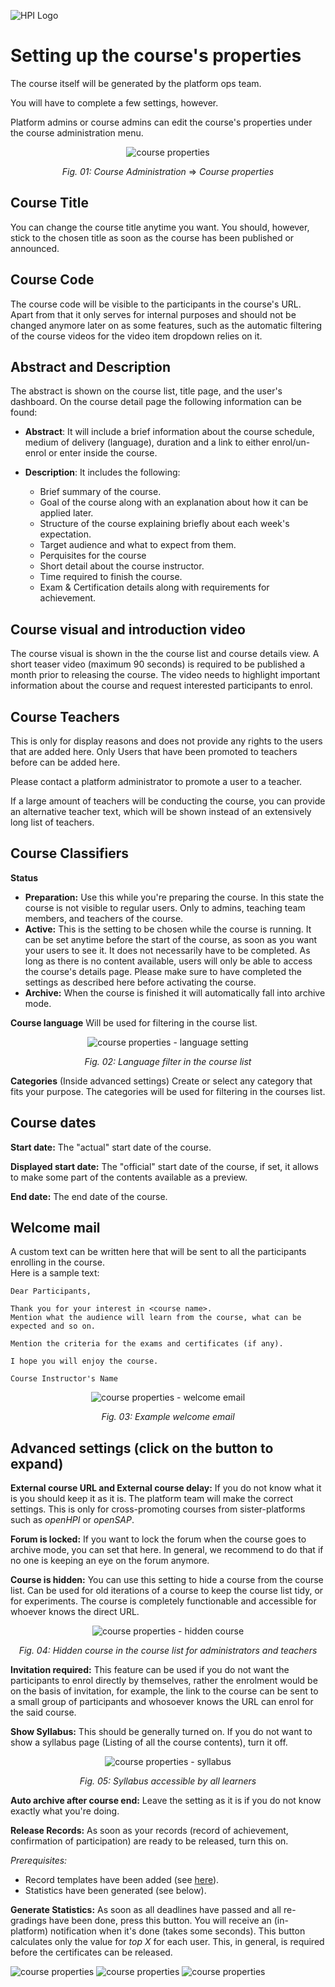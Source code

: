![HPI Logo](../img/HPI_Logo.png)

# Setting up the course's properties

The course itself will be generated by the platform ops team.

You will have to complete a few settings, however.

Platform admins or course admins can edit the course's properties under the course administration menu.  

<center>

![course properties](../img/04/properties_menu.png)

*Fig. 01: Course Administration* => *Course properties*
</center>

## Course Title
You can change the course title anytime you want. You should, however, stick to the chosen title as soon as the course has been published or announced.

## Course Code
The course code will be visible to the participants in the course's URL.
Apart from that it only serves for internal purposes and should not be changed anymore later on as some features, such as the automatic filtering of the course videos for the video item dropdown relies on it.

## Abstract and Description

The abstract is shown on the course list, title page, and the user's dashboard.
On the course detail page the following information can be found:  

- **Abstract**: It will include a brief information about the course schedule, medium of delivery (language), duration and a link to either enrol/un-enrol or enter inside the course.

- **Description**: It includes the following:  
  - Brief summary of the course.
  - Goal of the course along with an explanation about how it can be applied later.
  - Structure of the course explaining briefly about each week's expectation.
  - Target audience and what to expect from them.
  - Perquisites for the course
  - Short detail about the course instructor.
  - Time required to finish the course.
  - Exam & Certification details along with requirements for achievement.

  
## Course visual and introduction video

The course visual is shown in the the course list and course details view.
A short teaser video (maximum 90 seconds) is required to be published a month prior to releasing the course. The video needs to highlight important information about the course and request interested participants to enrol.

## Course Teachers

This is only for display reasons and does not provide any rights to the users that are added here. Only Users that have been promoted to teachers before can be added here. 

Please contact a platform administrator to promote a user to a teacher.

If a large amount of teachers will be conducting the course, you can provide an alternative teacher text, which will be shown instead of an extensively long list of teachers.

## Course Classifiers

**Status**

- **Preparation:** Use this while you're preparing the course. In this state the course is not visible to regular users. Only to admins, teaching team members, and teachers of the course.
- **Active:** This is the setting to be chosen while the course is running. It can be set anytime before the start of the course, as soon as you want your users to see it. It does not necessarily have to be completed. As long as there is no content available, users will only be able to access the course's details page. Please make sure to have completed the settings as described here before activating the course.
- **Archive:** When the course is finished it will automatically fall into archive mode. 

**Course language**
Will be used for filtering in the course list.

<center>

![course properties - language setting](../img/04/language_setting.png)

*Fig. 02: Language filter in the course list* 
</center>

**Categories** (Inside advanced settings)
Create or select any category that fits your purpose. The categories will be used for filtering in the courses list.

## Course dates

**Start date:** The "actual" start date of the course.

**Displayed start date:** The "official" start date of the course, if set, it allows to make some part of the contents available as a preview.

**End date:** The end date of the course.


## Welcome mail

A custom text can be written here that will be sent to all the participants enrolling in the course.  
Here is a sample text:
    
    Dear Participants,

    Thank you for your interest in <course name>. 
    Mention what the audience will learn from the course, what can be expected and so on.

    Mention the criteria for the exams and certificates (if any).

    I hope you will enjoy the course.

    Course Instructor's Name
  

<center>

![course properties - welcome email](../img/04/welcome_email.png)

*Fig. 03: Example welcome email* 
</center>

## Advanced settings (click on the button to expand)

**External course URL and External course delay:** If you do not know what it is you should keep it as it is. The platform team will make the correct settings. This is only for cross-promoting courses from sister-platforms such as *openHPI* or *openSAP*.

**Forum is locked:** If you want to lock the forum when the course goes to archive mode, you can set that here. In general, we recommend to do that if no one is keeping an eye on the forum anymore.

**Course is hidden:** You can use this setting to hide a course from the course list. Can be used for old iterations of a course to keep the course list tidy, or for experiments. The course is completely functionable and accessible for whoever knows the direct URL.

<center>

![course properties - hidden course](../img/04/hidden_course.png)

*Fig. 04: Hidden course in the course list for administrators and teachers*
</center>

**Invitation required:** This feature can be used if you do not want the participants to enrol directly by themselves, rather the enrolment would be on the basis of invitation, for example, the link to the course can be sent to a small group of participants and whosoever knows the URL can enrol for the said course.

**Show Syllabus:** This should be generally turned on. If you do not want to show a syllabus page (Listing of all the course contents), turn it off.

<center>

![course properties - syllabus](../img/04/syllabus.png)

*Fig. 05: Syllabus accessible by all learners*
</center>

**Auto archive after course end:** Leave the setting as it is if you do not know exactly what you're doing.

**Release Records:** As soon as your records (record of achievement, confirmation of participation) are ready to be released, turn this on.

*Prerequisites:*

- Record templates have been added (see [here](todo://link)).
- Statistics have been generated (see below).

**Generate Statistics:** As soon as all deadlines have passed and all re-gradings have been done, press this button. You will receive an (in-platform) notification when it's done (takes some seconds). This button calculates only the value for *top X* for each user. This, in general, is required before the certificates can be released.

![course properties](../img/04/course_setting1.png)
![course properties](../img/04/course_setting2.png)
![course properties](../img/04/course_setting3.png)

